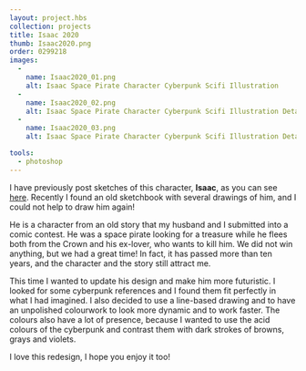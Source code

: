 ```yaml
---
layout: project.hbs
collection: projects
title: Isaac 2020
thumb: Isaac2020.png
order: 0299218
images:
  -
    name: Isaac2020_01.png
    alt: Isaac Space Pirate Character Cyberpunk Scifi Illustration
  -
    name: Isaac2020_02.png
    alt: Isaac Space Pirate Character Cyberpunk Scifi Illustration Detail
  -
    name: Isaac2020_03.png
    alt: Isaac Space Pirate Character Cyberpunk Scifi Illustration Detail

tools:
  - photoshop
---
```

I have previously post sketches of this character, **Isaac**, as you can see [here](/projects/isaac-sketch/). Recently I found an old sketchbook with several drawings of him, and I could not help to draw him again!

He is a character from an old story that my husband and I submitted into a comic contest. He was a space pirate looking for a treasure while he flees both from the Crown and his ex-lover, who wants to kill him. We did not win anything, but we had a great time! In fact, it has passed more than ten years, and the character and the story still attract me.

This time I wanted to update his design and make him more futuristic. I looked for some cyberpunk references and I found them fit perfectly in what I had imagined. I also decided to use a line-based drawing and to have an unpolished colourwork to look more dynamic and to work faster. The colours also have a lot of presence, because I wanted to use the acid colours of the cyberpunk and contrast them with dark strokes of browns, grays and violets.

I love this redesign, I hope you enjoy it too!
